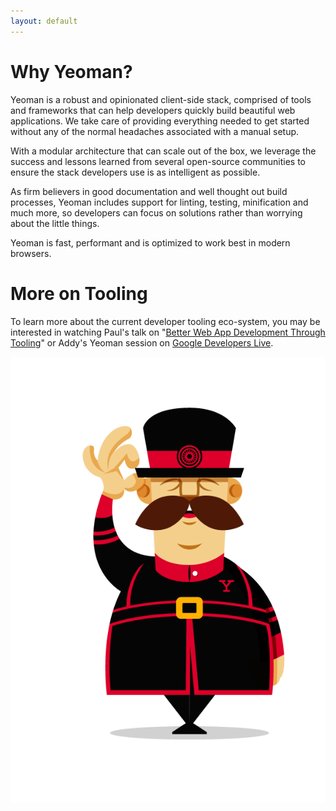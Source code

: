 ```yaml
---
layout: default
---
```


# Why Yeoman?

Yeoman is a robust and opinionated client-side stack, comprised of tools and frameworks that can help developers quickly build beautiful web applications. We take care of providing everything needed to get started without any of the normal headaches associated with a manual setup.

With a modular architecture that can scale out of the box, we leverage the success and lessons learned from several open-source communities to ensure the stack developers use is as intelligent as possible.

As firm believers in good documentation and well thought out build processes, Yeoman includes support for linting, testing, minification and much more, so developers can focus on solutions rather than worrying about the little things.

Yeoman is fast, performant and is optimized to work best in modern browsers.


# More on Tooling

To learn more about the current developer tooling eco-system, you may be interested in watching Paul's talk on "[Better Web App Development Through Tooling](http://www.youtube.com/watch?feature=player_embedded&v=Mk-tFn2Ix6g)" or Addy's Yeoman session on [Google Developers Live](https://www.youtube.com/watch?feature=player_embedded&v=Hl1sp9axHEY).

<img src="assets/img/yeoman-003.png" class="character"/>
